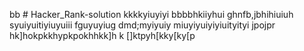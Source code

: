 bb # Hacker_Rank-solution
kkkkyiuyiyi
bbbbhkiiyhui
ghnfb,jbhihiuiuh
syuiyuitiyiuyuiii
fguyuyiug
dmd;myiyuiy
miuyiyuiyiyiuityityi
jpojpr
hk]hokpkkhypkpokhhkk]h
k
[]ktpyh[kky[ky[p
